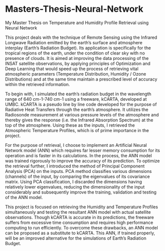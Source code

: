 # Masters-Thesis-Neural-Network
My Master Thesis on Temperature and Humidity Profile Retrieval using Neural Network

This project deals with the technique of Remote Sensing using the Infrared Longwave Radiation emitted by the earth’s surface and atmosphere interplay (Earth’s Radiation Budget). Its application is specifically for the tropical regions of the earth, under the condition of clear sky with no presence of clouds. It is aimed at improving the data processing of the INSAT satellite observations, by applying principles of Optimization and Deep Learning that would speed up the process of retrieving vital
atmospheric parameters (Temperature Distribution, Humidity / Ozone Distributions) and at the same
time maintain a prescribed level of accuracy within the retrieved information.

To begin with, I simulated the earth’s radiation budget in the wavelength range of 640 cm-1-740 cm-1 using a
freeware, kCARTA, developed at UMBC. kCARTA is a pseudo line by line code developed for the purpose
of Radiative Heat Transfers through the earth’s atmosphere. It utilizes the Radiosonde measurement at
various pressure levels of the atmosphere and thereby gives the response (i.e. the Infrared Absorption
Spectrum) at the top of the atmosphere. Using these as the inputs, I retrieved the Atmospheric Temperature
Profiles, which is of prime importance in the project.

For the purpose of retrieval, I choose to implement an Artificial Neural Network model (ANN) which
requires far lesser memory consumption for its operation and is faster in its calculations. In the process, the
ANN model was trained rigorously to improve the accuracy of its prediction. To optimize the retrieval
further, I introduced the method of Principal Component Analysis (PCA) on the inputs. PCA method
classifies various dimensions (channels) of the input, by comparing the eigenvalues of its covariance matrix.
Using PCA classification, I discarded the dimensions having relatively lower eigenvalues, reducing the
dimensionality of the input considerably and subsequently improve the training, validation and testing of the
ANN model.

This project is focused on retrieving the Humidity and Temperature Profiles simultaneously and testing
the resultant ANN model with actual satellite observations. Though kCARTA is accurate in its predictions, the freeware suffers from excessive time consumption and
requires high performance computing to run efficiently. To overcome these drawbacks, an ANN model can
be proposed as a substitute to kCARTA. This ANN, if trained properly, will be an improved alternative for
the simulations of Earth’s Radiation Budget.
